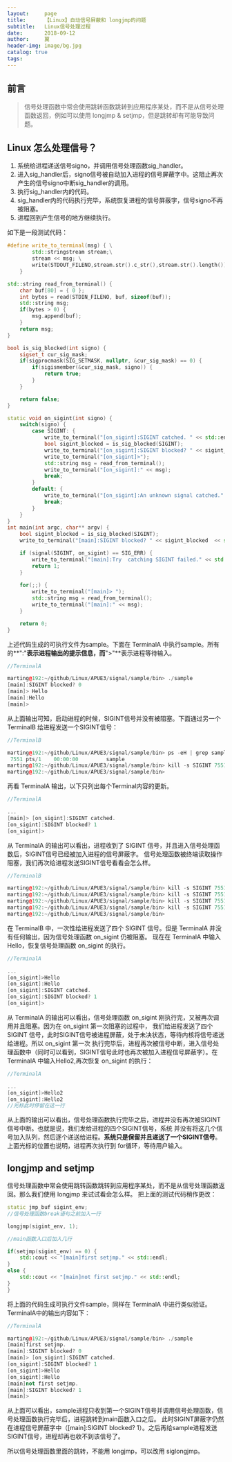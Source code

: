 ```yaml
---
layout:     page
title:      【Linux】自动信号屏蔽和 longjmp的问题
subtitle:   Linux信号处理过程
date:       2018-09-12
author:     翼
header-img: image/bg.jpg
catalog: true
tags:
---
```


## 前言

>信号处理函数中常会使用跳转函数跳转到应用程序某处，而不是从信号处理函数返回，例如可以使用 longjmp & setjmp，但是跳转却有可能导致问题。

## Linux 怎么处理信号？
1. 系统给进程递送信号signo，并调用信号处理函数sig_handler。
2. 进入sig_handler后，signo信号被自动加入进程的信号屏蔽字中。这阻止再次产生的信号signo中断sig_handler的调用。
3. 执行sig_handler内的代码。
4. sig_handler内的代码执行完毕，系统恢复进程的信号屏蔽字，信号signo不再被阻塞。
5. 进程回到产生信号的地方继续执行。

如下是一段测试代码：  
```cpp
#define write_to_terminal(msg) { \
		std::stringstream stream;\
		stream << msg; \
		write(STDOUT_FILENO,stream.str().c_str(),stream.str().length()); \
	}

std::string read_from_terminal() {
	char buf[80] = { 0 };
	int bytes = read(STDIN_FILENO, buf, sizeof(buf));
	std::string msg;
	if(bytes > 0) {
		msg.append(buf);
	}
	return msg;
}

bool is_sig_blocked(int signo) {
	sigset_t cur_sig_mask;
	if(sigprocmask(SIG_SETMASK, nullptr, &cur_sig_mask) == 0) {
		if(sigismember(&cur_sig_mask, signo)) {
			return true;
		}
	}

	return false;	
}

static void on_sigint(int signo) {
	switch(signo) {
		case SIGINT: {
			write_to_terminal("[on_sigint]:SIGINT catched. " << std::endl);
			bool sigint_blocked = is_sig_blocked(SIGINT);
			write_to_terminal("[on_sigint]:SIGINT blocked? " << sigint_blocked  << std::endl);
			write_to_terminal("[on_sigint]>");
			std::string msg = read_from_terminal();
			write_to_terminal("[on_sigint]:" << msg);
			break;
		}
		default: {
			write_to_terminal("[on_sigint]:An unknown signal catched." << std::endl);
			break;
		}
	}
}
int main(int argc, char** argv) {
	bool sigint_blocked = is_sig_blocked(SIGINT);
	write_to_terminal("[main]:SIGINT blocked? " << sigint_blocked  << std::endl);

	if (signal(SIGINT, on_sigint) == SIG_ERR) {
		write_to_terminal("[main]:Try  catching SIGINT failed." << std::endl);
		return 1;
	}
	
	for(;;) {
		write_to_terminal("[main]> ");
		std::string msg = read_from_terminal();
		write_to_terminal("[main]:" << msg);
	}

	return 0;
}
```
上述代码生成的可执行文件为sample。下面在 TerminalA 中执行sample。所有的**":"**表示进程输出的提示信息，而**">"**表示进程等待输入。  
```cpp
//TerminalA

marting@192:~/github/Linux/APUE3/signal/sample/bin> ./sample 
[main]:SIGINT blocked? 0
[main]> Hello
[main]:Hello
[main]> 
```
从上面输出可知，启动进程的时候，SIGINT信号并没有被阻塞。下面通过另一个 TerminalB 给进程发送一个SIGINT信号：  
```cpp
//TerminalB

marting@192:~/github/Linux/APUE3/signal/sample/bin> ps -eH | grep sample 
 7551 pts/1    00:00:00         sample
marting@192:~/github/Linux/APUE3/signal/sample/bin> kill -s SIGINT 7551
marting@192:~/github/Linux/APUE3/signal/sample/bin> 
```

再看 TerminalA 输出，以下只列出每个Terminal内容的更新。  
```cpp
//TerminalA

...
[main]> [on_sigint]:SIGINT catched. 
[on_sigint]:SIGINT blocked? 1
[on_sigint]>
```
从 TerminalA 的输出可以看出，进程收到了 SIGINT 信号，并且进入信号处理函数后，SIGINT信号已经被加入进程的信号屏蔽字。
信号处理函数被终端读取操作阻塞，我们再次给进程发送SIGINT信号看看会怎么样。  
```cpp
//TerminalB

marting@192:~/github/Linux/APUE3/signal/sample/bin> kill -s SIGINT 7551
marting@192:~/github/Linux/APUE3/signal/sample/bin> kill -s SIGINT 7551
marting@192:~/github/Linux/APUE3/signal/sample/bin> kill -s SIGINT 7551
marting@192:~/github/Linux/APUE3/signal/sample/bin> kill -s SIGINT 7551
marting@192:~/github/Linux/APUE3/signal/sample/bin> 
```
在 TerminalB 中，一次性给进程发送了四个 SIGINT 信号。但是 TerminalA 并没有任何输出，因为信号处理函数 on_sigint 仍被阻塞。
现在在 TerminalA 中输入Hello，恢复信号处理函数 on_sigint 的执行。  
```cpp
//TerminalA

...
[on_sigint]>Hello
[on_sigint]:Hello
[on_sigint]:SIGINT catched. 
[on_sigint]:SIGINT blocked? 1
[on_sigint]>
```
从 TerminalA 的输出可以看出，信号处理函数 on_sigint 刚执行完，又被再次调用并且阻塞。因为在 on_sigint 第一次阻塞的过程中，
我们给进程发送了四个 SIGINT 信号，此时SIGINT信号被进程屏蔽，处于未决状态，等待内核将信号递送给进程。所以 on_sigint 第一次
执行完毕后，进程再次被信号中断，进入信号处理函数中（同时可以看到，SIGINT信号此时也再次被加入进程信号屏蔽字）。在 TerminalA 
中输入Hello2,再次恢复 on_sigint 的执行：  
```cpp
//TerminalA

...
[on_sigint]>Hello2
[on_sigint]:Hello2
//光标此时停留在这一行

```
从上面的输出可以看出，信号处理函数执行完毕之后，进程并没有再次被SIGINT信号中断。也就是说，我们发给进程的四个SIGINT信号，系统
并没有将这几个信号加入队列，然后逐个递送给进程。**系统只是保留并且递送了一个SIGINT信号**。上面光标的位置也说明，进程再次执行到
for循环，等待用户输入。

## longjmp and setjmp
信号处理函数中常会使用跳转函数跳转到应用程序某处，而不是从信号处理函数返回。那么我们使用 longjmp 来试试看会怎么样。
把上面的测试代码稍作更改：    
```cpp
static jmp_buf sigint_env;
//信号处理函数break语句之前加入一行

longjmp(sigint_env, 1);

//main函数入口后加入几行

if(setjmp(sigint_env) == 0) {
	std::cout << "[main]first setjmp." << std::endl;
}
else {
	std::cout << "[main]not first setjmp." << std::endl;
}
}
```
将上面的代码生成可执行文件sample，同样在 TerminalA 中进行类似验证。TerminalA中的输出内容如下：   
```cpp
//TerminalA

marting@192:~/github/Linux/APUE3/signal/sample/bin> ./sample 
[main]first setjmp.
[main]:SIGINT blocked? 0
[main]> [on_sigint]:SIGINT catched. 
[on_sigint]:SIGINT blocked? 1
[on_sigint]>Hello
[on_sigint]:Hello
[main]not first setjmp.
[main]:SIGINT blocked? 1
[main]> 
``` 
从上面可以看出，sample进程只收到第一个SIGINT信号并调用信号处理函数，信号处理函数执行完毕后，进程跳转到main函数入口之后。
此时SIGINT屏蔽字仍然在进程信号屏蔽字中（[main]:SIGINT blocked? 1）。之后再给sample进程发送SIGINT信号，进程却再也收不到该信号了。

所以信号处理函数里面的跳转，不能用 longjmp，可以改用 siglongjmp。
